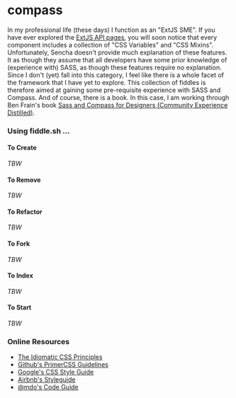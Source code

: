 compass
======

In my professional life (these days) I function as an "ExtJS SME". If you have ever explored the 
[ExtJS API pages](http://docs.sencha.com/extjs/6.0/6.0.0-classic/), you will soon notice that every component includes 
a collection of "CSS Variables" and "CSS Mixins".  Unfortunately, Sencha doesn't provide much explanation of these features.
It as though they assume that all developers have some prior knowledge of (experience with) SASS, as though these 
features require no explanation.  Since I don't (yet) fall into this category, I feel like there is a whole facet of 
the framework that I have yet to explore.  This collection of fiddles is therefore aimed at gaining some pre-requisite 
experience with SASS and Compass. And of course, there is a book.  In this case, I am working through Ben Frain's book 
[Sass and Compass for Designers (Community Experience Distilled)](http://amzn.com/B00M8PD926).


### Using fiddle.sh ...

#### To Create

_TBW_

#### To Remove

_TBW_

#### To Refactor

_TBW_

#### To Fork

_TBW_

#### To Index

_TBW_

#### To Start

_TBW_


### Online Resources

*   [The Idiomatic CSS Principles](https://github.com/necolas/idiomatic-css)
*   [Github's PrimerCSS Guidelines](http://primercss.io/guidelines/#scss)
*   [Google's CSS Style Guide](https://google.github.io/styleguide/htmlcssguide.xml#CSS_Formatting_Rules)
*   [Airbnb's Styleguide](https://github.com/airbnb/css#css)
*   [@mdo's Code Guide](http://codeguide.co/#css)
